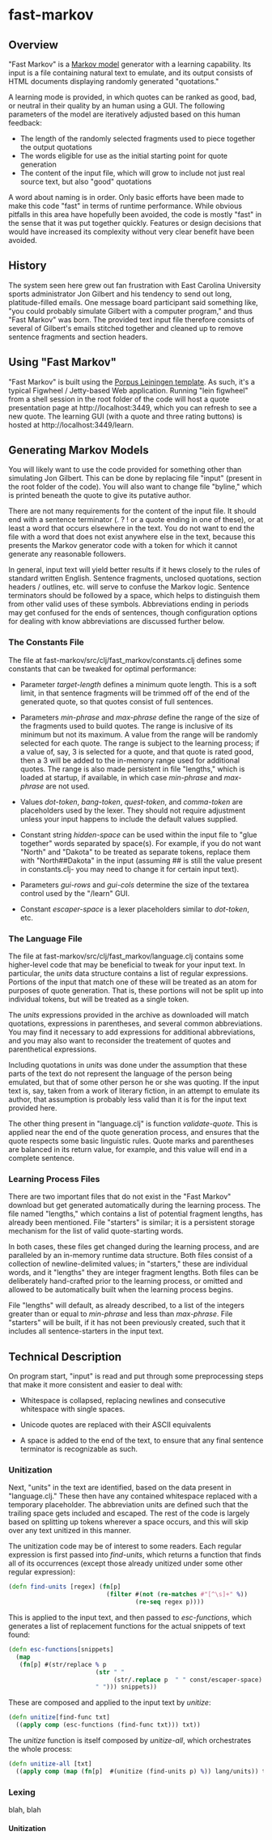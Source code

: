 # fast-markov

## Overview

"Fast Markov" is a [Markov model](https://hackernoon.com/from-what-is-a-markov-model-to-here-is-how-markov-models-work-1ac5f4629b71) generator with a learning capability. Its input is a file containing natural text to emulate, and its output consists of HTML documents displaying randomly generated "quotations." 

A learning mode is provided, in which quotes can be ranked as good, bad, or neutral in their quality by an human using a GUI. The following parameters of the model are iteratively adjusted based on this human feedback:

* The length of the randomly selected fragments used to piece together the output quotations
* The words eligible for use as the initial starting point for quote generation
* The content of the input file, which will grow to include not just real source text, but also "good" quotations 

A word about naming is in order. Only basic efforts have been made to make this code "fast" in terms of runtime performance. While obvious pitfalls in this area have hopefully been avoided, the code is mostly "fast" in the sense that it was put together quickly. Features or design decisions that would have increased its complexity without very clear benefit have been avoided.

## History

The system seen here grew out fan frustration with East Carolina University sports administrator Jon Gilbert and his tendency to send out long, platitude-filled emails. One message board participant said something like, "you could probably simulate Gilbert with a computer program," and thus "Fast Markov" was born. The provided text input file therefore consists of several of Gilbert's emails stitched together and cleaned up to remove sentence fragments and section headers.

## Using "Fast Markov"

"Fast Markov" is built using the [Porpus Leiningen template](https://github.com/beau1399/porpus). As such, it's a typical Figwheel / Jetty-based Web application. Running "lein figwheel" from a shell session in the root folder of the code will host a quote presentation page at http://localhost:3449, which you can refresh to see a new quote. The learning GUI (with a quote and three rating buttons) is hosted at http://localhost:3449/learn. 

## Generating Markov Models

You will likely want to use the code provided for something other than simulating Jon Gilbert. This can be done by replacing file "input" (present in the root folder of the code). You will also want to change file "byline," which is printed beneath the quote to give its putative author.

There are not many requirements for the content of the input file. It should end with a sentence terminator (. ? ! or a quote ending in one of these), or at least a word that occurs elsewhere in the text. You do not want to end the file with a word that does not exist anywhere else in the text, because this presents the Markov generator code with a token for which it cannot generate any reasonable followers.

In general, input text will yield better results if it hews closely to the rules of standard written English. Sentence fragments, unclosed quotations, section headers / outlines, etc. will serve to confuse the Markov logic. Sentence terminators should be followed by a space, which helps to distinguish them from other valid uses of these symbols. Abbreviations ending in periods may get confused for the ends of sentences, though configuration options for dealing with know abbreviations are discussed further below.

### The Constants File

The file at fast-markov/src/clj/fast_markov/constants.clj defines some constants that can be tweaked for optimal performance:

* Parameter *target-length* defines a minimum quote length. This is a soft limit, in that sentence fragments will be trimmed off of the end of the generated quote, so that quotes consist of full sentences.

* Parameters *min-phrase* and *max-phrase* define the range of the size of the fragments used to build quotes. The range is inclusive of its minimum but not its maximum. A value from the range will be randomly selected for each quote. The range is subject to the learning process; if a value of, say, 3 is selected for a quote, and that quote is rated good, then a 3 will be added to the in-memory range used for additional quotes. The range is also made persistent in file "lengths," which is loaded at startup, if available, in which case *min-phrase* and *max-phrase* are not used. 

* Values *dot-token*, *bang-token*, *quest-token*, and *comma-token* are placeholders used by the lexer. They should not require adjustment unless your input happens to include the default values supplied.

* Constant string *hidden-space* can be used within the input file to "glue together" words separated by space(s). For example, if you do not want "North" and "Dakota" to be treated as separate tokens, replace them with "North##Dakota" in the input (assuming ## is still the value present in constants.clj- you may need to change it for certain input text).

* Parameters *gui-rows* and *gui-cols* determine the size of the textarea control used by the "/learn" GUI.

* Constant *escaper-space* is a lexer placeholders similar to *dot-token*, etc.

### The Language File

The file at fast-markov/src/clj/fast_markov/language.clj contains some higher-level code that may be beneficial to tweak for your input text. In particular, the *units* data structure contains a list of regular expressions. Portions of the input that match one of these will be treated as an atom for purposes of quote generation. That is, these portions will not be split up into individual tokens, but will be treated as a single token.

The *units* expressions provided in the archive as downloaded will match quotations, expressions in parentheses, and several common abbreviations. You may find it necessary to add expressions for additional abbreviations, and you may also want to reconsider the treatement of quotes and parenthetical expressions. 

Including quotations in *units* was done under the assumption that these parts of the text do not represent the language of the person being emulated, but that of some other person he or she was quoting. If the input text is, say, taken from a work of literary fiction, in an attempt to emulate its author, that assumption is probably less valid than it is for the input text provided here.

The other thing present in "language.clj" is function *validate-quote*. This is applied near the end of the quote generation process, and ensures that the quote respects some basic linguistic rules. Quote marks and parentheses are balanced in its return value, for example, and this value will end in a complete sentence. 

### Learning Process Files

There are two important files that do not exist in the "Fast Markov" download but get generated automatically during the learning process. The file named "lengths," which contains a list of potential fragment lengths, has already been mentioned. File "starters" is similar; it is a persistent storage mechanism for the list of valid quote-starting words.

In both cases, these files get changed during the learning process, and are paralleled by an in-memory runtime data structure. Both files consist of a collection of newline-delimited values; in "starters," these are individual words, and it "lengths" they are integer fragment lengths. Both files can be deliberately hand-crafted prior to the learning process, or omitted and allowed to be automatically built when the learning process begins.

File "lengths" will default, as already described, to a list of the integers greater than or equal to *min-phrase* and less than *max-phrase*. File "starters" will be built, if it has not been previously created, such that it includes all sentence-starters in the input text. 

## Technical Description

On program start, "input" is read and put through some preprocessing steps that make it more consistent and easier to deal with:

* Whitespace is collapsed, replacing newlines and consecutive whitespace with single spaces. 

* Unicode quotes are replaced with their ASCII equivalents

* A space is added to the end of the text, to ensure that any final sentence terminator is recognizable as such.

### Unitization ###

Next, "units" in the text are identified, based on the data present in "language.clj." These then have any contained whitespace replaced with a temporary placeholder. The abbreviation units are defined such that the trailing space gets included and escaped. The rest of the code is largely based on splitting up tokens wherever a space occurs, and this will skip over any text unitized in this manner.

The unitization code may be of interest to some readers. Each regular expression is first passed into *find-units*, which returns a function that finds all of its occurrences (except those already unitized under some other regular expression):

```clojure
(defn find-units [regex] (fn[p]
                           (filter #(not (re-matches #"[^\s]+" %))
                                   (re-seq regex p))))
```
This is applied to the input text, and then passed to *esc-functions*, which generates a list of replacement functions for the actual snippets of text found:

```clojure
(defn esc-functions[snippets]
  (map
   (fn[p] #(str/replace % p
                        (str " "
                             (str/.replace p  " " const/escaper-space) 
                        " "))) snippets))
```

These are composed and applied to the input text by *unitize*:

```clojure
(defn unitize[find-func txt]
  ((apply comp (esc-functions (find-func txt))) txt))
```

The *unitize* function is itself composed by *unitize-all*, which orchestrates the whole process:

```clojure
(defn unitize-all [txt]
  ((apply comp (map (fn[p]  #(unitize (find-units p) %)) lang/units)) txt))
```

### Lexing ###

blah, blah

#### Unitization


